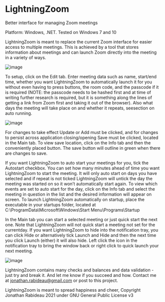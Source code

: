 # LightningZoom
Better interface for managing Zoom meetings

Platform: Windows, .NET.    Tested on Windows 7 and 10

LightningZoom is meant to replace the current Zoom interface for easier access to multiple meetings. This is achieved by a tool that stores information about meetings and can launch Zoom directly into the meeting in a variety of ways.

![image](https://user-images.githubusercontent.com/81046437/111885775-4c21fa80-89a0-11eb-90b0-ab76624ee0ec.png)

To setup, click on the Edit tab. Enter meeting data such as name, start/end time, whether you want LightningZoom to automatically launch it for you without even having to press buttons, the room code, and the passcode if it is required (NOTE: the passcode needs to be hashed first and at time of writing further research is required, but it is something along the lines of getting a link from Zoom first and taking it out of the browser). Also what days the meeting will take place on and whether it repeats, seesection on auto running.

![image](https://user-images.githubusercontent.com/81046437/111886156-7d032f00-89a2-11eb-973d-3df0b04edd92.png)

For changes to take effect Update or Add must be clicked, and for changes to persist across application closing/opening Save must be clicked, located in the Main tab. To view save location, click on the Info tab and then the conveniently placed button. The save button will outline in green when there are changes to save.

If you want LightningZoom to auto start your meetings for you, tick the Autostart checkbox. You can set how many minutes ahead of time you want LightningZoom to start the meeting. It will only auto start on days you have selected and if repeat is not ticked LightningZoom will untick the day the meeting was started on so it won’t automatically start again. To view which events are set to auto start for the day, click on the Info tab and select the meeting in question in the list and the desired information will appear on screen. To launch LightningZoom automatically on startup, place the executable in your startups folder, located at C:\ProgramData\Microsoft\Windows\Start Menu\Programs\Startup

In the Main tab you can start a selected meeting or just quick start the next one. Note that LightningZoom will not quick start a meeting not set for the currentday. If you want LightningZoom to hide into the notification tray, you can click Hide or alternatively tick Launch and Hide and then the next time you click Launch (either) it will also hide. Left click the icon in the notification tray to bring the window back or right click to quick launch your next meeting.

![image](https://user-images.githubusercontent.com/81046437/111885119-1b3fc680-899c-11eb-9440-f7741f449615.png)

LightningZoom contains many checks and balances and data validation - just try and break it. And let me know if you succeed and how. Contact me at jonathan.rabideau@gmail.com or post to this project.

LightningZoom is meant to spread happiness and cheer, Copyright Jonathan Rabideau 2021 under GNU General Public License v3
